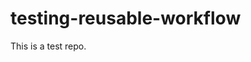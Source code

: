 # testing-reusable-workflow

This is a test repo.

<!-- START /templates/footer.md -->
<!-- END /templates/footer.md -->
